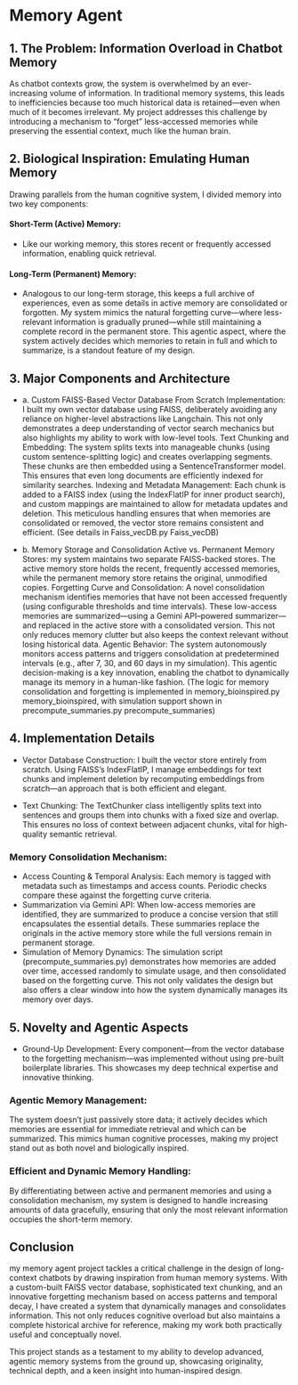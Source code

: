 # Memory Agent

## 1. The Problem: Information Overload in Chatbot Memory
As chatbot contexts grow, the system is overwhelmed by an ever-increasing volume of information. In traditional memory systems, this leads to inefficiencies because too much historical data is retained—even when much of it becomes irrelevant. My project addresses this challenge by introducing a mechanism to “forget” less-accessed memories while preserving the essential context, much like the human brain.

## 2. Biological Inspiration: Emulating Human Memory
Drawing parallels from the human cognitive system, I divided memory into two key components:

#### Short-Term (Active) Memory:
- Like our working memory, this stores recent or frequently accessed information, enabling quick retrieval.
#### Long-Term (Permanent) Memory: 
- Analogous to our long-term storage, this keeps a full archive of experiences, even as some details in active memory are consolidated or forgotten.
My system mimics the natural forgetting curve—where less-relevant information is gradually pruned—while still maintaining a complete record in the permanent store. This agentic aspect, where the system actively decides which memories to retain in full and which to summarize, is a standout feature of my design.

## 3. Major Components and Architecture
 - a. Custom FAISS-Based Vector Database
From Scratch Implementation: I built my own vector database using FAISS, deliberately avoiding any reliance on higher-level abstractions like Langchain. This not only demonstrates a deep understanding of vector search mechanics but also highlights my ability to work with low-level tools.
Text Chunking and Embedding: The system splits texts into manageable chunks (using custom sentence-splitting logic) and creates overlapping segments. These chunks are then embedded using a SentenceTransformer model. This ensures that even long documents are efficiently indexed for similarity searches.
Indexing and Metadata Management: Each chunk is added to a FAISS index (using the IndexFlatIP for inner product search), and custom mappings are maintained to allow for metadata updates and deletion. This meticulous handling ensures that when memories are consolidated or removed, the vector store remains consistent and efficient.
(See details in Faiss_vecDB.py Faiss_vecDB)

- b. Memory Storage and Consolidation
Active vs. Permanent Memory Stores: my system maintains two separate FAISS-backed stores. The active memory store holds the recent, frequently accessed memories, while the permanent memory store retains the original, unmodified copies.
Forgetting Curve and Consolidation: A novel consolidation mechanism identifies memories that have not been accessed frequently (using configurable thresholds and time intervals). These low-access memories are summarized—using a Gemini API–powered summarizer—and replaced in the active store with a consolidated version. This not only reduces memory clutter but also keeps the context relevant without losing historical data.
Agentic Behavior: The system autonomously monitors access patterns and triggers consolidation at predetermined intervals (e.g., after 7, 30, and 60 days in my simulation). This agentic decision-making is a key innovation, enabling the chatbot to dynamically manage its memory in a human-like fashion.
(The logic for memory consolidation and forgetting is implemented in memory_bioinspired.py memory_bioinspired, with simulation support shown in precompute_summaries.py precompute_summaries)

## 4. Implementation Details
- Vector Database Construction:
I built the vector store entirely from scratch. Using FAISS’s IndexFlatIP, I manage embeddings for text chunks and implement deletion by recomputing embeddings from scratch—an approach that is both efficient and elegant.

- Text Chunking:
The TextChunker class intelligently splits text into sentences and groups them into chunks with a fixed size and overlap. This ensures no loss of context between adjacent chunks, vital for high-quality semantic retrieval.

### Memory Consolidation Mechanism:

- Access Counting & Temporal Analysis: Each memory is tagged with metadata such as timestamps and access counts. Periodic checks compare these against the forgetting curve criteria.
- Summarization via Gemini API: When low-access memories are identified, they are summarized to produce a concise version that still encapsulates the essential details. These summaries replace the originals in the active memory store while the full versions remain in permanent storage.
- Simulation of Memory Dynamics: The simulation script (precompute_summaries.py) demonstrates how memories are added over time, accessed randomly to simulate usage, and then consolidated based on the forgetting curve. This not only validates the design but also offers a clear window into how the system dynamically manages its memory over days.

## 5. Novelty and Agentic Aspects
- Ground-Up Development:
Every component—from the vector database to the forgetting mechanism—was implemented without using pre-built boilerplate libraries. This showcases my deep technical expertise and innovative thinking.

### Agentic Memory Management:
The system doesn’t just passively store data; it actively decides which memories are essential for immediate retrieval and which can be summarized. This mimics human cognitive processes, making my project stand out as both novel and biologically inspired.

### Efficient and Dynamic Memory Handling:
By differentiating between active and permanent memories and using a consolidation mechanism, my system is designed to handle increasing amounts of data gracefully, ensuring that only the most relevant information occupies the short-term memory.

## Conclusion
my memory agent project tackles a critical challenge in the design of long-context chatbots by drawing inspiration from human memory systems. With a custom-built FAISS vector database, sophisticated text chunking, and an innovative forgetting mechanism based on access patterns and temporal decay, I have created a system that dynamically manages and consolidates information. This not only reduces cognitive overload but also maintains a complete historical archive for reference, making my work both practically useful and conceptually novel.

This project stands as a testament to my ability to develop advanced, agentic memory systems from the ground up, showcasing originality, technical depth, and a keen insight into human-inspired design.
